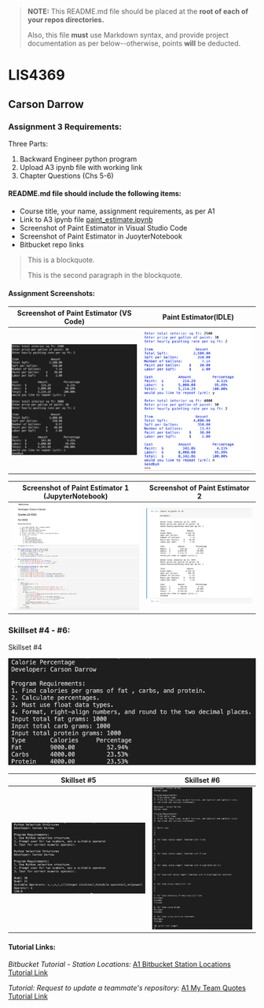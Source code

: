 > **NOTE:** This README.md file should be placed at the **root of each of your repos directories.**
>
>Also, this file **must** use Markdown syntax, and provide project documentation as per below--otherwise, points **will** be deducted.
>

# LIS4369

## Carson Darrow

### Assignment 3 Requirements:

Three Parts:

1. Backward Engineer python program 
2. Upload A3 ipynb file with working link
3. Chapter Questions (Chs 5-6)

#### README.md file should include the following items:

* Course title, your name, assignment requirements, as per A1
* Link to A3 ipynb file [paint_estimate.ipynb](a3_painting_estimator/paint_estimate.ipynb)
* Screenshot of Paint Estimator in Visual Studio Code
* Screenshot of Paint Estimator in JuoyterNotebook 
* Bitbucket repo links

> This is a blockquote.
> 
> This is the second paragraph in the blockquote.
>


#### Assignment Screenshots:


| Screenshot of Paint Estimator (VS Code) | Paint Estimator(IDLE) | 
| -------------- | --------------|
| ![Paint Estimator](img/paint_estimate.png) | ![Paint Estimator ](img/paintIdle.png) |


| Screenshot of Paint Estimator 1 (JupyterNotebook) | Screenshot of Paint Estimator 2 |
| -------------- | --------------|
| ![Paint Estimator 1](img/ipynb1.png) | ![Paint Estimator 2](img/ipynb2.png) |



### Skillset #4 - #6:

Skillset #4

![Skillset #4](img/ss4.png) 

| Skillset #5 | Skillset #6 |
| -------------- | --------------|
| ![Skillset #5](img/ss5.png) | ![Skillset #6](img/ss6.png) |


#### Tutorial Links:

*Bitbucket Tutorial - Station Locations:*
[A1 Bitbucket Station Locations Tutorial Link](https://bitbucket.org/cbd19a/bitbucketstationlocations/ "Bitbucket Station Locations")

*Tutorial: Request to update a teammate's repository:*
[A1 My Team Quotes Tutorial Link](https://bitbucket.org/username/myteamquotes/ "My Team Quotes Tutorial")

